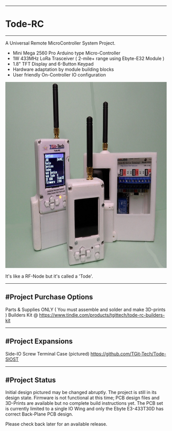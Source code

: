 -----------------------------------------------------------------------------------
# Tode-RC
-----------------------------------------------------------------------------------
A Universal Remote MicroController System Project.

- Mini Mega 2560 Pro Arduino type Micro-Controller
- 1W 433MHz LoRa Trasceiver ( 2-mile+ range using Ebyte-E32 Module )
- 1.8" TFT Display and 6-Button Keypad
- Hardware adaptation by module building blocks
- User friendly On-Controller IO configuration

<img src="./pics/Final.JPG" height="580" width="688">

It's like a RF-Node but it's called a 'Tode'.

-----------------------------------------------------------------------------------
#Project Purchase Options
-----------------------------------------------------------------------------------
Parts & Supplies ONLY ( You must assemble and solder and make 3D-prints )
Builders Kit @ https://www.tindie.com/products/tgittech/tode-rc-builders-kit


-----------------------------------------------------------------------------------
#Project Expansions
-----------------------------------------------------------------------------------
Side-IO Screw Terminal Case (pictured) https://github.com/TGit-Tech/Tode-SIOST

-----------------------------------------------------------------------------------
#Project Status
-----------------------------------------------------------------------------------
Initial design pictured may be changed abruptly.  The project is still in its
design state.  Firmware is not functional at this time;  PCB design files and
3D-Prints are available but no complete build instructions yet.  The PCB set is 
currently limited to a single IO Wing and only the Ebyte E3-433T30D has correct 
Back-Plane PCB design.

Please check back later for an available release.